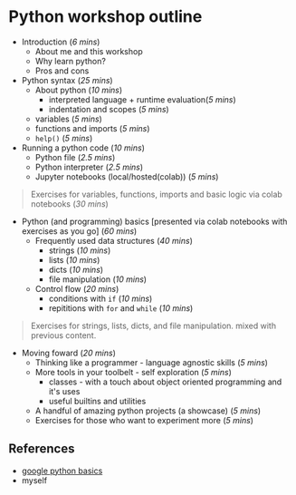 # Python workshop outline

- Introduction (_6 mins_)
  - About me and this workshop
  - Why learn python?
  - Pros and cons
- Python syntax (_25 mins_)
  - About python (_10 mins_)
    - interpreted language + runtime evaluation(_5 mins_)
    - indentation and scopes (_5 mins_)
  - variables (_5 mins_)
  - functions and imports (_5 mins_)
  - `help()` (_5 mins_)
- Running a python code (_10 mins_)
  - Python file (_2.5 mins_)
  - Python interpreter (_2.5 mins_)
  - Jupyter notebooks (local/hosted(colab)) (_5 mins_)

> Exercises for variables, functions, imports and basic logic via colab notebooks (_30 mins_)

- Python (and programming) basics [presented via colab notebooks with exercises as you go] (_60 mins_)
  - Frequently used data structures (_40 mins_)
    - strings (_10 mins_)
    - lists (_10 mins_)
    - dicts (_10 mins_)
    - file manipulation (_10 mins_)
  - Control flow (_20 mins_)
    - conditions with `if` (_10 mins_)
    - repititions with `for` and `while` (_10 mins_)

> Exercises for strings, lists, dicts, and file manipulation. mixed with previous content.

- Moving foward (_20 mins_)
  - Thinking like a programmer - language agnostic skills (_5 mins_)
  - More tools in your toolbelt - self exploration (_5 mins_)
    - classes - with a touch about object oriented programming and it's uses
    - useful builtins and utilities
  - A handful of amazing python projects (a showcase) (_5 mins_)
  - Exercises for those who want to experiment more (_5 mins_)

## References

- [google python basics](https://developers.google.com/edu/python)
- myself
